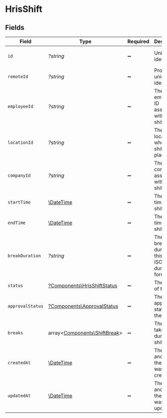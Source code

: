 # HrisShift


## Fields

| Field                                                                     | Type                                                                      | Required                                                                  | Description                                                               | Example                                                                   |
| ------------------------------------------------------------------------- | ------------------------------------------------------------------------- | ------------------------------------------------------------------------- | ------------------------------------------------------------------------- | ------------------------------------------------------------------------- |
| `id`                                                                      | *?string*                                                                 | :heavy_minus_sign:                                                        | Unique identifier                                                         | 8187e5da-dc77-475e-9949-af0f1fa4e4e3                                      |
| `remoteId`                                                                | *?string*                                                                 | :heavy_minus_sign:                                                        | Provider's unique identifier                                              | 8187e5da-dc77-475e-9949-af0f1fa4e4e3                                      |
| `employeeId`                                                              | *?string*                                                                 | :heavy_minus_sign:                                                        | The employee ID associated with this shift                                | emp_123456789                                                             |
| `locationId`                                                              | *?string*                                                                 | :heavy_minus_sign:                                                        | The location ID where this shift takes place                              | loc_123456789                                                             |
| `companyId`                                                               | *?string*                                                                 | :heavy_minus_sign:                                                        | The company ID associated with this shift                                 | comp_123456789                                                            |
| `startTime`                                                               | [\DateTime](https://www.php.net/manual/en/class.datetime.php)             | :heavy_minus_sign:                                                        | The start time of the shift                                               | 2024-03-20T09:00:00Z                                                      |
| `endTime`                                                                 | [\DateTime](https://www.php.net/manual/en/class.datetime.php)             | :heavy_minus_sign:                                                        | The end time of the shift                                                 | 2024-03-20T17:00:00Z                                                      |
| `breakDuration`                                                           | *?string*                                                                 | :heavy_minus_sign:                                                        | The total break duration for this shift in ISO 8601 duration format       | PT1H30M                                                                   |
| `status`                                                                  | [?Components\HrisShiftStatus](../../Models/Components/HrisShiftStatus.md) | :heavy_minus_sign:                                                        | The status of the shift                                                   |                                                                           |
| `approvalStatus`                                                          | [?Components\ApprovalStatus](../../Models/Components/ApprovalStatus.md)   | :heavy_minus_sign:                                                        | The approval status of the shift                                          |                                                                           |
| `breaks`                                                                  | array<[Components\ShiftBreak](../../Models/Components/ShiftBreak.md)>     | :heavy_minus_sign:                                                        | The breaks taken during this shift                                        |                                                                           |
| `createdAt`                                                               | [\DateTime](https://www.php.net/manual/en/class.datetime.php)             | :heavy_minus_sign:                                                        | The date and time the shift was created                                   | 2024-03-20T08:00:00Z                                                      |
| `updatedAt`                                                               | [\DateTime](https://www.php.net/manual/en/class.datetime.php)             | :heavy_minus_sign:                                                        | The date and time the shift was last updated                              | 2024-03-20T08:00:00Z                                                      |